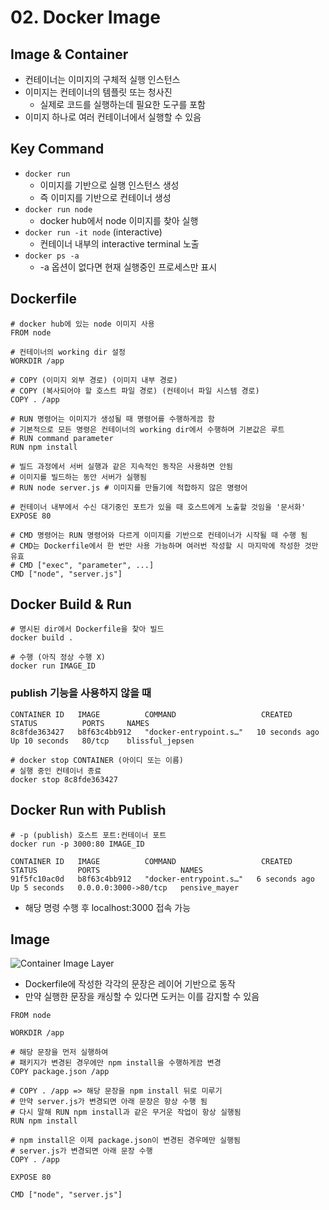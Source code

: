 # 02. Docker Image

## Image & Container
* 컨테이너는 이미지의 구체적 실행 인스턴스
* 이미지는 컨테이너의 템플릿 또는 청사진
  * 실제로 코드를 실행하는데 필요한 도구를 포함
* 이미지 하나로 여러 컨테이너에서 실행할 수 있음

## Key Command
* `docker run`
  * 이미지를 기반으로 실행 인스턴스 생성
  * 즉 이미지를 기반으로 컨테이너 생성
* `docker run node`
  * docker hub에서 node 이미지를 찾아 실행
* `docker run -it node` (interactive)
  * 컨테이너 내부의 interactive terminal 노출
* `docker ps -a`
  * -a 옵션이 없다면 현재 실행중인 프로세스만 표시

## Dockerfile

```Docker
# docker hub에 있는 node 이미지 사용
FROM node 

# 컨테이너의 working dir 설정
WORKDIR /app

# COPY (이미지 외부 경로) (이미지 내부 경로)
# COPY (복사되어야 할 호스트 파일 경로) (컨테이너 파일 시스템 경로)
COPY . /app 

# RUN 명령어는 이미지가 생성될 때 명령어를 수행하게끔 함
# 기본적으로 모든 명령은 컨테이너의 working dir에서 수행하며 기본값은 루트
# RUN command parameter
RUN npm install 

# 빌드 과정에서 서버 실행과 같은 지속적인 동작은 사용하면 안됨
# 이미지를 빌드하는 동안 서버가 실행됨
# RUN node server.js # 이미지를 만들기에 적합하지 않은 명령어

# 컨테이너 내부에서 수신 대기중인 포트가 있을 때 호스트에게 노출할 것임을 '문서화'
EXPOSE 80

# CMD 명령어는 RUN 명령어와 다르게 이미지를 기반으로 컨테이너가 시작될 때 수행 됨
# CMD는 Dockerfile에서 한 번만 사용 가능하며 여러번 작성할 시 마지막에 작성한 것만 유효
# CMD ["exec", "parameter", ...]
CMD ["node", "server.js"]
```
## Docker Build & Run
```docker
# 명시된 dir에서 Dockerfile을 찾아 빌드
docker build . 

# 수행 (아직 정상 수행 X)
docker run IMAGE_ID
```

### publish 기능을 사용하지 않을 때
```Console
CONTAINER ID   IMAGE          COMMAND                   CREATED          STATUS          PORTS     NAMES
8c8fde363427   b8f63c4bb912   "docker-entrypoint.s…"   10 seconds ago   Up 10 seconds   80/tcp    blissful_jepsen
```

```Console
# docker stop CONTAINER (아이디 또는 이름)
# 실행 중인 컨테이너 종료
docker stop 8c8fde363427
```

## Docker Run with Publish
```console
# -p (publish) 호스트 포트:컨테이너 포트
docker run -p 3000:80 IMAGE_ID
```
```console
CONTAINER ID   IMAGE          COMMAND                   CREATED         STATUS         PORTS                  NAMES
91f5fc10ac0d   b8f63c4bb912   "docker-entrypoint.s…"   6 seconds ago   Up 5 seconds   0.0.0.0:3000->80/tcp   pensive_mayer
```
* 해당 명령 수행 후 localhost:3000 접속 가능

## Image
![Container Image Layer](imageLayer.png)
* Dockerfile에 작성한 각각의 문장은 레이어 기반으로 동작
* 만약 실행한 문장을 캐싱할 수 있다면 도커는 이를 감지할 수 있음

```docker
FROM node 

WORKDIR /app

# 해당 문장을 먼저 실행하여
# 패키지가 변경된 경우에만 npm install을 수행하게끔 변경
COPY package.json /app

# COPY . /app => 해당 문장을 npm install 뒤로 미루기
# 만약 server.js가 변경되면 아래 문장은 항상 수행 됨
# 다시 말해 RUN npm install과 같은 무거운 작업이 항상 실행됨
RUN npm install 

# npm install은 이제 package.json이 변경된 경우메만 실행됨
# server.js가 변경되면 아래 문장 수행
COPY . /app

EXPOSE 80

CMD ["node", "server.js"]
```